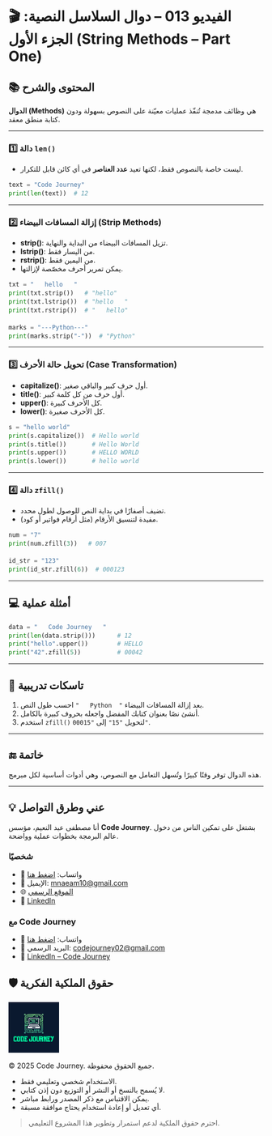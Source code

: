 # 🎬 الفيديو 013 – دوال السلاسل النصية: الجزء الأول (String Methods – Part One)

## 📚 المحتوى والشرح
**الدوال (Methods)** هي وظائف مدمجة تُنفّذ عمليات معيّنة على النصوص بسهولة ودون كتابة منطق معقد.

---

### 1️⃣ دالة `len()`
- ليست خاصة بالنصوص فقط، لكنها تعيد **عدد العناصر** في أي كائن قابل للتكرار.
```python
text = "Code Journey"
print(len(text))  # 12
```

---

### 2️⃣ إزالة المسافات البيضاء (Strip Methods)

* **strip()**: تزيل المسافات البيضاء من البداية والنهاية.
* **lstrip()**: من اليسار فقط.
* **rstrip()**: من اليمين فقط.
* يمكن تمرير أحرف مخصّصة لإزالتها.

```python
txt = "   hello   "
print(txt.strip())   # "hello"
print(txt.lstrip())  # "hello   "
print(txt.rstrip())  # "   hello"

marks = "---Python---"
print(marks.strip("-"))  # "Python"
```

---

### 3️⃣ تحويل حالة الأحرف (Case Transformation)

* **capitalize()**: أول حرف كبير والباقي صغير.
* **title()**: أول حرف من كل كلمة كبير.
* **upper()**: كل الأحرف كبيرة.
* **lower()**: كل الأحرف صغيرة.

```python
s = "hello world"
print(s.capitalize())  # Hello world
print(s.title())       # Hello World
print(s.upper())       # HELLO WORLD
print(s.lower())       # hello world
```

---

### 4️⃣ دالة `zfill()`

* تضيف أصفارًا في بداية النص للوصول لطول محدد.
* مفيدة لتنسيق الأرقام (مثل أرقام فواتير أو كود).

```python
num = "7"
print(num.zfill(3))   # 007

id_str = "123"
print(id_str.zfill(6))  # 000123
```

---

## 💻 أمثلة عملية

```python
data = "   Code Journey   "
print(len(data.strip()))      # 12
print("hello".upper())        # HELLO
print("42".zfill(5))          # 00042
```

---

## 📝 تاسكات تدريبية

1. احسب طول النص `"   Python  "` بعد إزالة المسافات البيضاء.
2. أنشئ نصًا بعنوان كتابك المفضل واجعله بحروف كبيرة بالكامل.
3. استخدم `zfill()` لتحويل `"15"` إلى `"00015"`.

---

## 🔚 خاتمة

هذه الدوال توفر وقتًا كبيرًا وتُسهل التعامل مع النصوص، وهي أدوات أساسية لكل مبرمج.

---


## 💡 عني وطرق التواصل


أنا مصطفى عبد النعيم، مؤسس **Code Journey**.
بشتغل على تمكين الناس من دخول عالم البرمجة بخطوات عملية وواضحة.


### شخصيًا
- 💬 واتساب: [اضغط هنا](https://wa.me/201114938410)
- 📧 الإيميل: mnaeam10@gmail.com  
- 🌐 [الموقع الرسمي](https://mostafa-naeam-web.vercel.app/)  
- 💼 [LinkedIn](https://www.linkedin.com/in/mostafa-naeam/)

### مع Code Journey
- 💬 واتساب: [اضغط هنا](https://wa.me/201555303227)
- 📩 البريد الرسمي: codejourney02@gmail.com  
- 💼 [LinkedIn – Code Journey](https://www.linkedin.com/company/code-journey25/)


## 🛡 حقوق الملكية الفكرية

<img src="../../images/1.png" alt="حقوق الملكية" width="100"/>


© 2025 Code Journey. جميع الحقوق محفوظة.  

- الاستخدام شخصي وتعليمي فقط.  
- لا يُسمح بالنسخ أو النشر أو التوزيع دون إذن كتابي.  
- يمكن الاقتباس مع ذكر المصدر ورابط مباشر.  
- أي تعديل أو إعادة استخدام يحتاج موافقة مسبقة.  

> احترم حقوق الملكية لدعم استمرار وتطوير هذا المشروع التعليمي.
